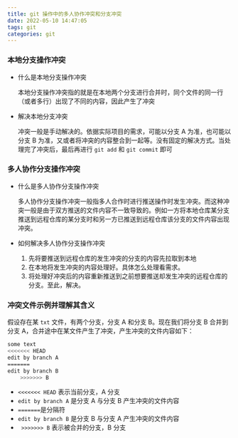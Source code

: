 ```yaml
---
title: git 操作中的多人协作冲突和分支冲突
date: 2022-05-10 14:47:05
tags: git
categories: git
---
```


### 本地分支操作冲突

* 什么是本地分支操作冲突

  本地分支操作冲突指的就是在本地两个分支进行合并时，同个文件的同一行（或者多行）出现了不同的内容，因此产生了冲突

* 解决本地分支冲突

  冲突一般是手动解决的。依据实际项目的需求，可能以分支 A 为准，也可能以分支 B 为准，又或者将冲突的内容整合到一起等。没有固定的解决方式。当处理完了冲突后，最后再进行 `git add` 和 `git commit` 即可

### 多人协作分支操作冲突

* 什么是多人协作分支操作冲突

  多人协作分支操作冲突一般指多人合作时进行推送操作时发生冲突。而这种冲突一般是由于双方推送的文件内容不一致导致的。例如一方将本地仓库某分支推送到远程仓库的某分支时和另一方已推送到远程仓库该分支的文件内容出现冲突。

* 如何解决多人协作分支操作冲突

    1. 先将要推送到远程仓库的发生冲突的分支的内容先拉取到本地
    2. 在本地将发生冲突的内容处理好。具体怎么处理看需求。
    3. 将处理好冲突后的内容重新推送到之前想要推送却发生冲突的远程仓库的分支。至此，解决。

### 冲突文件示例并理解其含义

假设存在某 `txt` 文件，有两个分支，分支 A 和分支 B。现在我们将分支 B 合并到分支 A，合并途中在某文件产生了冲突，产生冲突的文件内容如下：

  ```bash
  some text
  <<<<<<< HEAD
  edit by branch A
  =======
  edit by branch B
      >>>>>>> B
  ```

* `<<<<<<< HEAD` 表示当前分支，A 分支
* `edit by branch A` 是分支 A 与分支 B 产生冲突的文件内容
* `=======`是分隔符
* `edit by branch B` 是分支 B 与分支 A 产生冲突的文件内容
* ` >>>>>>> B` 表示被合并的分支，B 分支